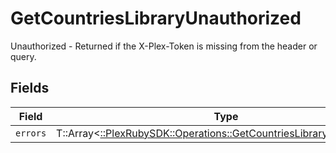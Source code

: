 # GetCountriesLibraryUnauthorized

Unauthorized - Returned if the X-Plex-Token is missing from the header or query.


## Fields

| Field                                                                                                                                | Type                                                                                                                                 | Required                                                                                                                             | Description                                                                                                                          |
| ------------------------------------------------------------------------------------------------------------------------------------ | ------------------------------------------------------------------------------------------------------------------------------------ | ------------------------------------------------------------------------------------------------------------------------------------ | ------------------------------------------------------------------------------------------------------------------------------------ |
| `errors`                                                                                                                             | T::Array<[::PlexRubySDK::Operations::GetCountriesLibraryLibraryErrors](../../models/operations/getcountrieslibrarylibraryerrors.md)> | :heavy_minus_sign:                                                                                                                   | N/A                                                                                                                                  |